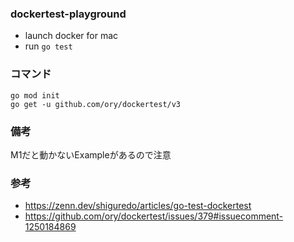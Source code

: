 ### dockertest-playground

- launch docker for mac
- run `go test`

### コマンド

```
go mod init
go get -u github.com/ory/dockertest/v3
```

### 備考

M1だと動かないExampleがあるので注意

### 参考

- https://zenn.dev/shiguredo/articles/go-test-dockertest
- https://github.com/ory/dockertest/issues/379#issuecomment-1250184869